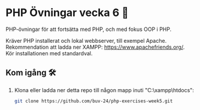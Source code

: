 # PHP Övningar vecka 6 🚀

PHP-övningar för att fortsätta med PHP, och med fokus OOP i PHP.
 
Kräver PHP installerat och lokal webbserver, till exempel Apache.
Rekommendation att ladda ner XAMPP: https://www.apachefriends.org/. Kör installationen med standardval.

## Kom igång 🛠️
1. Klona eller ladda ner detta repo till någon mapp inuti "C:\xampp\htdocs\":
   ```bash
   git clone https://github.com/buv-24/php-exercises-week5.git
   
